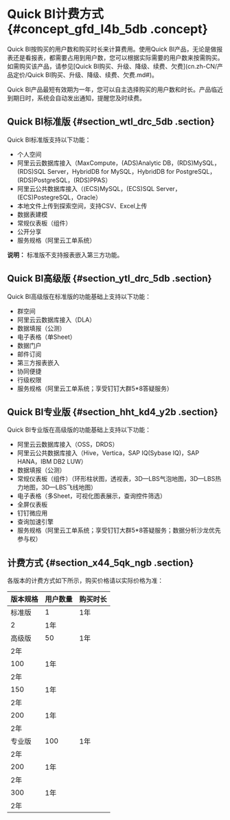 # Quick BI计费方式 {#concept_gfd_l4b_5db .concept}

Quick BI按购买的用户数和购买时长来计算费用。使用Quick BI产品，无论是做报表还是看报表，都需要占用到用户数，您可以根据实际需要的用户数来按需购买。如需购买该产品，请参见[Quick BI购买、升级、降级、续费、欠费](cn.zh-CN/产品定价/Quick BI购买、升级、降级、续费、欠费.md#)。

Quick BI产品最短有效期为一年，您可以自主选择购买的用户数和时长。产品临近到期日时，系统会自动发出通知，提醒您及时续费。

## Quick BI标准版 {#section_wtl_drc_5db .section}

Quick BI标准版支持以下功能：

-   个人空间
-   阿里云云数据库接入（MaxCompute，\(ADS\)Analytic DB，\(RDS\)MySQL，\(RDS\)SQL Server，HybridDB for MySQL，HybridDB for PostgreSQL，\(RDS\)PostgreSQL，\(RDS\)PPAS）
-   阿里云公共数据库接入（\(ECS\)MySQL，\(ECS\)SQL Server，\(ECS\)PostegreSQL，Oracle）
-   本地文件上传到探索空间，支持CSV、Excel上传
-   数据表建模
-   常规仪表板（组件）
-   公开分享
-   服务规格（阿里云工单系统）

**说明：** 标准版不支持报表嵌入第三方功能。

## Quick BI高级版 {#section_ytl_drc_5db .section}

Quick BI高级版在标准版的功能基础上支持以下功能：

-   群空间
-   阿里云云数据库接入（DLA）
-   数据填报（公测）
-   电子表格（单Sheet）
-   数据门户
-   邮件订阅
-   第三方报表嵌入
-   协同便捷
-   行级权限
-   服务规格（阿里云工单系统；享受钉钉大群5\*8答疑服务）

## Quick BI专业版 {#section_hht_kd4_y2b .section}

Quick BI专业版在高级版的功能基础上支持以下功能：

-   阿里云云数据库接入（OSS，DRDS）
-   阿里云公共数据库接入（Hive，Vertica，SAP IQ\(Sybase IQ\)，SAP HANA，IBM DB2 LUW）
-   数据填报（公测）
-   常规仪表板（组件）（环形柱状图，透视表，3D—LBS气泡地图，3D—LBS热力地图，3D—LBS飞线地图）
-   电子表格（多Sheet，可视化图表展示，查询控件筛选）
-   全屏仪表板
-   钉钉微应用
-   查询加速引擎
-   服务规格（阿里云工单系统；享受钉钉大群5\*8答疑服务；数据分析沙龙优先参与权）

## 计费方式 {#section_x44_5qk_ngb .section}

各版本的计费方式如下所示，购买价格请以实际价格为准：

|版本规格|用户数量|购买时长|
|----|----|----|
|标准版|1|1年|
|2|1年|
|高级版|50|1年|
|2年|
|100|1年|
|2年|
|150|1年|
|2年|
|200|1年|
|2年|
|专业版|100|1年|
|2年|
|200|1年|
|2年|
|300|1年|
|2年|

